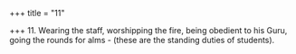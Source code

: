 +++
title = "11"

+++
11. Wearing the staff, worshipping the fire, being obedient to his Guru, going the rounds for alms - (these are the standing duties of students).
